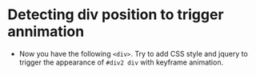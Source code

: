 # Detecting div position to trigger annimation
* Now you have the following `<div>`. Try to add CSS style and jquery to trigger the appearance of `#div2 div` with keyframe animation.
```

```
